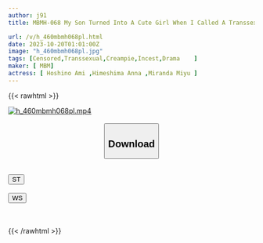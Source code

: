 ```yaml
---
author: j91
title: MBMH-068 My Son Turned Into A Cute Girl When I Called A Transsexual Delivery Health...

url: /v/h_460mbmh068pl.html
date: 2023-10-20T01:01:00Z
image: "h_460mbmh068pl.jpg"
tags: [Censored,Transsexual,Creampie,Incest,Drama	 ]
maker: [ MBM]
actress: [ Hoshino Ami ,Himeshima Anna ,Miranda Miyu ]
---
```



{{< rawhtml >}}

<div class="video" data-videoid="aYzZ67yPrOcxkXY">
    <a href="javascript:;">
        <img src="https://my.j91.asia/v/h_460mbmh068pl.jpg" width="WIDTH" height="HEIGHT" alt="h_460mbmh068pl.mp4" loading="lazy">
    </a>
</div>

<script type="text/javascript" src="https://j91.asia/asset/on-demand-st.js"></script>

<br>
  <link rel="stylesheet" href="https://j91.asia/asset/bs5.css">
  
  <center>
  <button class="btn btn-primary" type="button" data-bs-toggle="collapse" data-bs-target=".multi-collapse" aria-expanded="false" aria-controls="multiCollapseExample1 multiCollapseExample2"><h2>Download</h2></button></center>
</p>
<div class="row">
  <div class="col">
    <div class="collapse multi-collapse" id="multiCollapseExample1">
      <div class="card card-body">
	      	      <br>
<div class="buttons">  
<a href="https://streamtape.to/v/aYzZ67yPrOcxkXY"><button class="btn-hover color-3"><i class="fa fa-download"></i> ST</button></a></div>
    </div>
  </div>
</div>
  <div class="col">
    <div class="collapse multi-collapse" id="multiCollapseExample2">
      <div class="card card-body">
	      <br>
<div class="buttons">
    <a href="https://wolfstream.tv/i16gz1mz86e0"><button class="btn-hover color-9"><i class="fa fa-download"></i> WS</button></a></div>
<br><br>
      </div>
    </div>
  </div>
</div>

{{< /rawhtml >}}